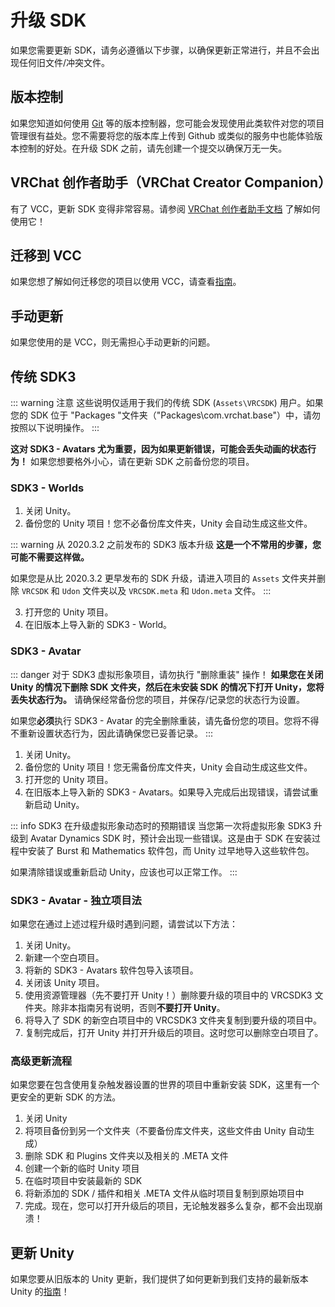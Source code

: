 # 升级 SDK

如果您需要更新 SDK，请务必遵循以下步骤，以确保更新正常进行，并且不会出现任何旧文件/冲突文件。

## 版本控制

如果您知道如何使用 [Git](https://git-scm.com/) 等的版本控制器，您可能会发现使用此类软件对您的项目管理很有益处。您不需要将您的版本库上传到 Github 或类似的服务中也能体验版本控制的好处。在升级 SDK 之前，请先创建一个提交以确保万无一失。

## VRChat 创作者助手（VRChat Creator Companion）

有了 VCC，更新 SDK 变得非常容易。请参阅 [VRChat 创作者助手文档](../../vcc.docs.vrchat.com/guides/getting-started.md) 了解如何使用它！

## 迁移到 VCC

如果您想了解如何迁移您的项目以使用 VCC，请查看[指南](../../vcc.docs.vrchat.com/vpm/migrating.md)。

## 手动更新

如果您使用的是 VCC，则无需担心手动更新的问题。

## 传统 SDK3

::: warning 注意
这些说明仅适用于我们的传统 SDK (`Assets\VRCSDK`) 用户。如果您的 SDK 位于 "Packages "文件夹（"Packages\com.vrchat.base"）中，请勿按照以下说明操作。
:::

**这对 SDK3 - Avatars 尤为重要，因为如果更新错误，可能会丢失动画的状态行为！** 如果您想要格外小心，请在更新 SDK 之前备份您的项目。

### SDK3 - Worlds

1. 关闭 Unity。
2. 备份您的 Unity 项目！您不必备份库文件夹，Unity 会自动生成这些文件。

::: warning 从 2020.3.2 之前发布的 SDK3 版本升级
**这是一个不常用的步骤，您可能不需要这样做。**

如果您是从比 2020.3.2 更早发布的 SDK 升级，请进入项目的 `Assets` 文件夹并删除 `VRCSDK` 和 `Udon` 文件夹以及 `VRCSDK.meta` 和 `Udon.meta` 文件。
:::

3. 打开您的 Unity 项目。
4. 在旧版本上导入新的 SDK3 - World。

### SDK3 - Avatar

::: danger 对于 SDK3 虚拟形象项目，请勿执行 "删除重装" 操作！
**如果您在关闭 Unity 的情况下删除 SDK 文件夹，然后在未安装 SDK 的情况下打开 Unity，您将丢失状态行为。** 请确保经常备份您的项目，并保存/记录您的状态行为设置。

如果您**必须**执行 SDK3 - Avatar 的完全删除重装，请先备份您的项目。您将不得不重新设置状态行为，因此请确保您已妥善记录。
:::

1. 关闭 Unity。
2. 备份您的 Unity 项目！您无需备份库文件夹，Unity 会自动生成这些文件。
3. 打开您的 Unity 项目。
4. 在旧版本上导入新的 SDK3 - Avatars。如果导入完成后出现错误，请尝试重新启动 Unity。

::: info SDK3 在升级虚拟形象动态时的预期错误
当您第一次将虚拟形象 SDK3 升级到 Avatar Dynamics SDK 时，预计会出现一些错误。这是由于 SDK 在安装过程中安装了 Burst 和 Mathematics 软件包，而 Unity 过早地导入这些软件包。

如果清除错误或重新启动 Unity，应该也可以正常工作。
:::

### SDK3 - Avatar - 独立项目法

如果您在通过上述过程升级时遇到问题，请尝试以下方法：

1. 关闭 Unity。
2. 新建一个空白项目。
3. 将新的 SDK3 - Avatars 软件包导入该项目。
4. 关闭该 Unity 项目。
5. 使用资源管理器（先不要打开 Unity！）删除要升级的项目中的 VRCSDK3 文件夹。除非本指南另有说明，否则**不要打开 Unity**。
6. 将导入了 SDK 的新空白项目中的 VRCSDK3 文件夹复制到要升级的项目中。
7. 复制完成后，打开 Unity 并打开升级后的项目。这时您可以删除空白项目了。

### 高级更新流程

如果您要在包含使用复杂触发器设置的世界的项目中重新安装 SDK，这里有一个更安全的更新 SDK 的方法。

1. 关闭 Unity
2. 将项目备份到另一个文件夹（不要备份库文件夹，这些文件由 Unity 自动生成）
3. 删除 SDK 和 Plugins 文件夹以及相关的 .META 文件
4. 创建一个新的临时 Unity 项目
5. 在临时项目中安装最新的 SDK
6. 将新添加的 SDK / 插件和相关 .META 文件从临时项目复制到原始项目中
7. 完成。现在，您可以打开升级后的项目，无论触发器多么复杂，都不会出现崩溃！

## 更新 Unity

如果您要从旧版本的 Unity 更新，我们提供了如何更新到我们支持的最新版本 Unity 的[指南](./upgrade/)！